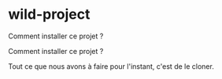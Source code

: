# wild-project

Comment installer ce projet ?

Comment installer ce projet ?

Tout ce que nous avons à faire pour l'instant, c'est de le cloner.

